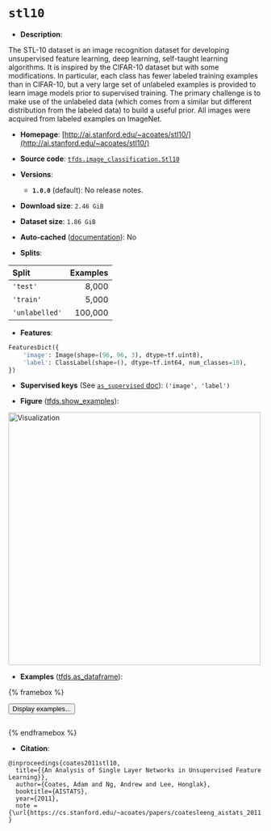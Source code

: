 <div itemscope itemtype="http://schema.org/Dataset">
  <div itemscope itemprop="includedInDataCatalog" itemtype="http://schema.org/DataCatalog">
    <meta itemprop="name" content="TensorFlow Datasets" />
  </div>
  <meta itemprop="name" content="stl10" />
  <meta itemprop="description" content="The STL-10 dataset is an image recognition dataset for developing unsupervised&#10;feature learning, deep learning, self-taught learning algorithms. It is inspired&#10;by the CIFAR-10 dataset but with some modifications. In particular, each class&#10;has fewer labeled training examples than in CIFAR-10, but a very large set of &#10;unlabeled examples is provided to learn image models prior to supervised&#10;training. The primary challenge is to make use of the unlabeled data (which&#10;comes from a similar but different distribution from the labeled data) to build&#10;a useful prior. All images were acquired from labeled examples on ImageNet.&#10;&#10;To use this dataset:&#10;&#10;```python&#10;import tensorflow_datasets as tfds&#10;&#10;ds = tfds.load(&#x27;stl10&#x27;, split=&#x27;train&#x27;)&#10;for ex in ds.take(4):&#10;  print(ex)&#10;```&#10;&#10;See [the guide](https://www.tensorflow.org/datasets/overview) for more&#10;informations on [tensorflow_datasets](https://www.tensorflow.org/datasets).&#10;&#10;&lt;img src=&quot;https://storage.googleapis.com/tfds-data/visualization/fig/stl10-1.0.0.png&quot; alt=&quot;Visualization&quot; width=&quot;500px&quot;&gt;&#10;&#10;" />
  <meta itemprop="url" content="https://www.tensorflow.org/datasets/catalog/stl10" />
  <meta itemprop="sameAs" content="http://ai.stanford.edu/~acoates/stl10/" />
  <meta itemprop="citation" content="@inproceedings{coates2011stl10,&#10;  title={{An Analysis of Single Layer Networks in Unsupervised Feature Learning}},&#10;  author={Coates, Adam and Ng, Andrew and Lee, Honglak},&#10;  booktitle={AISTATS},&#10;  year={2011},&#10;  note = {\url{https://cs.stanford.edu/~acoates/papers/coatesleeng_aistats_2011.pdf}},&#10;}" />
</div>

# `stl10`


*   **Description**:

The STL-10 dataset is an image recognition dataset for developing unsupervised
feature learning, deep learning, self-taught learning algorithms. It is inspired
by the CIFAR-10 dataset but with some modifications. In particular, each class
has fewer labeled training examples than in CIFAR-10, but a very large set of
unlabeled examples is provided to learn image models prior to supervised
training. The primary challenge is to make use of the unlabeled data (which
comes from a similar but different distribution from the labeled data) to build
a useful prior. All images were acquired from labeled examples on ImageNet.

*   **Homepage**:
    [http://ai.stanford.edu/~acoates/stl10/](http://ai.stanford.edu/~acoates/stl10/)

*   **Source code**:
    [`tfds.image_classification.Stl10`](https://github.com/tensorflow/datasets/tree/master/tensorflow_datasets/image_classification/stl10.py)

*   **Versions**:

    *   **`1.0.0`** (default): No release notes.

*   **Download size**: `2.46 GiB`

*   **Dataset size**: `1.86 GiB`

*   **Auto-cached**
    ([documentation](https://www.tensorflow.org/datasets/performances#auto-caching)):
    No

*   **Splits**:

Split          | Examples
:------------- | -------:
`'test'`       | 8,000
`'train'`      | 5,000
`'unlabelled'` | 100,000

*   **Features**:

```python
FeaturesDict({
    'image': Image(shape=(96, 96, 3), dtype=tf.uint8),
    'label': ClassLabel(shape=(), dtype=tf.int64, num_classes=10),
})
```

*   **Supervised keys** (See
    [`as_supervised` doc](https://www.tensorflow.org/datasets/api_docs/python/tfds/load#args)):
    `('image', 'label')`

*   **Figure**
    ([tfds.show_examples](https://www.tensorflow.org/datasets/api_docs/python/tfds/visualization/show_examples)):

<img src="https://storage.googleapis.com/tfds-data/visualization/fig/stl10-1.0.0.png" alt="Visualization" width="500px">

*   **Examples**
    ([tfds.as_dataframe](https://www.tensorflow.org/datasets/api_docs/python/tfds/as_dataframe)):

<!-- mdformat off(HTML should not be auto-formatted) -->

{% framebox %}

<button id="displaydataframe">Display examples...</button>
<div id="dataframecontent" style="overflow-x:auto"></div>
<script src="https://www.gstatic.com/external_hosted/jquery2.min.js"></script>
<script>
var url = "https://storage.googleapis.com/tfds-data/visualization/dataframe/stl10-1.0.0.html";
$(document).ready(() => {
  $("#displaydataframe").click((event) => {
    // Disable the button after clicking (dataframe loaded only once).
    $("#displaydataframe").prop("disabled", true);

    // Pre-fetch and display the content
    $.get(url, (data) => {
      $("#dataframecontent").html(data);
    }).fail(() => {
      $("#dataframecontent").html(
        'Error loading examples. If the error persist, please open '
        + 'a new issue.'
      );
    });
  });
});
</script>

{% endframebox %}

<!-- mdformat on -->

*   **Citation**:

```
@inproceedings{coates2011stl10,
  title={{An Analysis of Single Layer Networks in Unsupervised Feature Learning}},
  author={Coates, Adam and Ng, Andrew and Lee, Honglak},
  booktitle={AISTATS},
  year={2011},
  note = {\url{https://cs.stanford.edu/~acoates/papers/coatesleeng_aistats_2011.pdf}},
}
```

